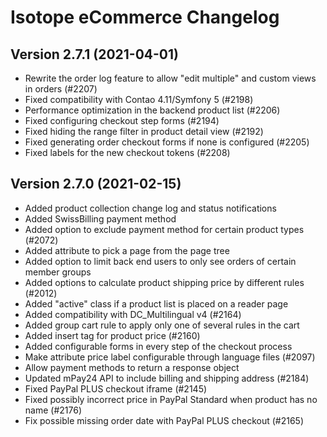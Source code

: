 Isotope eCommerce Changelog
===========================

Version 2.7.1 (2021-04-01)
--------------------------

- Rewrite the order log feature to allow "edit multiple" and custom views in orders (#2207)
- Fixed compatibility with Contao 4.11/Symfony 5 (#2198)
- Performance optimization in the backend product list (#2206)
- Fixed configuring checkout step forms (#2194)
- Fixed hiding the range filter in product detail view (#2192)
- Fixed generating order checkout forms if none is configured (#2205)
- Fixed labels for the new checkout tokens (#2208)


Version 2.7.0 (2021-02-15)
--------------------------

- Added product collection change log and status notifications
- Added SwissBilling payment method
- Added option to exclude payment method for certain product types (#2072)
- Added attribute to pick a page from the page tree
- Added option to limit back end users to only see orders of certain member groups
- Added options to calculate product shipping price by different rules (#2012)
- Added "active" class if a product list is placed on a reader page
- Added compatibility with DC_Multilingual v4 (#2164)
- Added group cart rule to apply only one of several rules in the cart
- Added insert tag for product price (#2160)
- Added configurable forms in every step of the checkout process
- Make attribute price label configurable through language files (#2097)
- Allow payment methods to return a response object
- Updated mPay24 API to include billing and shipping address (#2184)
- Fixed PayPal PLUS checkout iframe (#2145)
- Fixed possibly incorrect price in PayPal Standard when product has no name (#2176)
- Fix possible missing order date with PayPal PLUS checkout (#2165)

